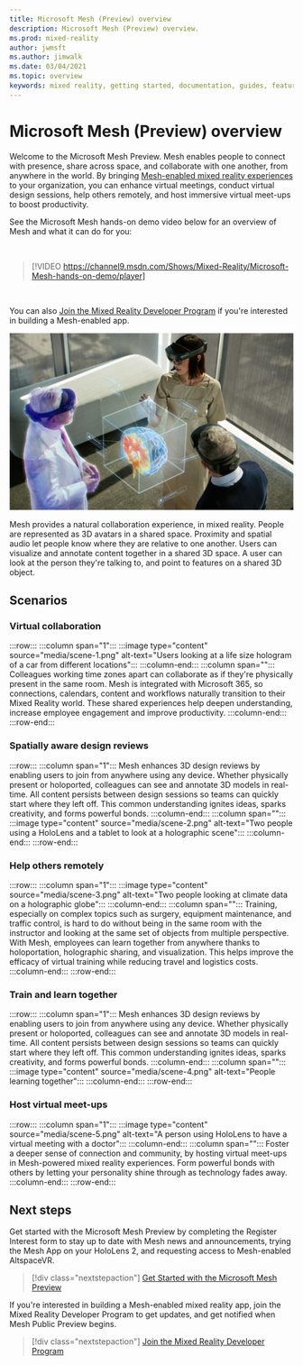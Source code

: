 ```yaml
---
title: Microsoft Mesh (Preview) overview
description: Microsoft Mesh (Preview) overview.
ms.prod: mixed-reality
author: jwmsft
ms.author: jimwalk
ms.date: 03/04/2021
ms.topic: overview
keywords: mixed reality, getting started, documentation, guides, features, holograms
---
```


# Microsoft Mesh (Preview) overview

Welcome to the Microsoft Mesh Preview. Mesh enables people to connect with presence, share across space, and collaborate with one another, from anywhere in the world. By bringing [Mesh-enabled mixed reality experiences](get-started.md) to your organization, you can enhance virtual meetings, conduct virtual design sessions, help others remotely, and host immersive virtual meet-ups to boost productivity.  

See the Microsoft Mesh hands-on demo video below for an overview of Mesh and what it can do for you: 

&nbsp;  

> [!VIDEO https://channel9.msdn.com/Shows/Mixed-Reality/Microsoft-Mesh-hands-on-demo/player]

&nbsp;  

You can also [Join the Mixed Reality Developer Program](https://aka.ms/iwantmr) if you're interested in building a Mesh-enabled app.

![An image of people using HoloLens to collaborate.](media/holographic-collab.png)

Mesh provides a natural collaboration experience, in mixed reality. People are represented as 3D avatars in a shared space. Proximity and spatial audio let people know where they are relative to one another. Users can visualize and annotate content together in a shared 3D space. A user can look at the person they're talking to, and point to features on a shared 3D object.

## Scenarios

### **Virtual collaboration**

:::row:::
   :::column span="1":::
      :::image type="content" source="media/scene-1.png" alt-text="Users looking at a life size hologram of a car from different locations":::
   :::column-end:::
   :::column span="":::
      Colleagues working time zones apart can collaborate as if they're physically present in the same room. Mesh is integrated with Microsoft 365, so connections, calendars, content and workflows naturally transition to their Mixed Reality world. These shared experiences help deepen understanding, increase employee engagement and improve productivity.
   :::column-end:::
:::row-end:::

### **Spatially aware design reviews**

:::row:::
   :::column span="1":::
      Mesh enhances 3D design reviews by enabling users to join from anywhere using any device. Whether physically present or holoported, colleagues can see and annotate 3D models in real-time. All content persists between design sessions so teams can quickly start where they left off.  This common understanding ignites ideas, sparks creativity, and forms powerful bonds.
   :::column-end:::
   :::column span="":::
      :::image type="content" source="media/scene-2.png" alt-text="Two people using a HoloLens and a tablet to look at a holographic scene":::
   :::column-end:::
:::row-end:::

### **Help others remotely**

:::row:::
   :::column span="1":::
      :::image type="content" source="media/scene-3.png" alt-text="Two people looking at climate data on a holographic globe":::
   :::column-end:::
   :::column span="":::
      Training, especially on complex topics such as surgery, equipment maintenance, and traffic control, is hard to do without being in the same room with the instructor and looking at the same set of objects from multiple perspective. With Mesh, employees can learn together from anywhere thanks to holoportation, holographic sharing, and visualization. This helps improve the efficacy of virtual training while reducing travel and logistics costs.
   :::column-end:::
:::row-end:::

### **Train and learn together**

:::row:::
   :::column span="1":::
      Mesh enhances 3D design reviews by enabling users to join from anywhere using any device. Whether physically present or holoported, colleagues can see and annotate 3D models in real-time. All content persists between design sessions so teams can quickly start where they left off.  This common understanding ignites ideas, sparks creativity, and forms powerful bonds.
   :::column-end:::
   :::column span="":::
      :::image type="content" source="media/scene-4.png" alt-text="People learning together":::
   :::column-end:::
:::row-end:::

### **Host virtual meet-ups**

:::row:::
   :::column span="1":::
      :::image type="content" source="media/scene-5.png" alt-text="A person using HoloLens to have a virtual meeting with a doctor":::
   :::column-end:::
   :::column span="":::
      Foster a deeper sense of connection and community, by hosting virtual meet-ups in Mesh-powered mixed reality experiences. Form powerful bonds with others by letting your personality shine through as technology fades away.
   :::column-end:::
:::row-end:::

## Next steps

Get started with the Microsoft Mesh Preview by completing the Register Interest form to stay up to date with Mesh news and announcements, trying the Mesh App on your HoloLens 2, and requesting access to Mesh-enabled AltspaceVR.

   > [!div class="nextstepaction"]
   > [Get Started with the Microsoft Mesh Preview](get-started.md)

If you're interested in building a Mesh-enabled mixed reality app, join the Mixed Reality Developer Program to get updates, and get notified when Mesh Public Preview begins.

   > [!div class="nextstepaction"]
   > [Join the Mixed Reality Developer Program](https://mixedreality.microsoftcrmportals.com/en-US/signup/)
